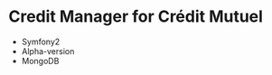 Credit Manager for Crédit Mutuel
================================

* Symfony2
* Alpha-version
* MongoDB